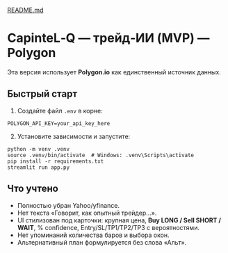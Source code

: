 [README.md](https://github.com/user-attachments/files/22102641/README.md)
# CapinteL‑Q — трейд‑ИИ (MVP) — Polygon

Эта версия использует **Polygon.io** как единственный источник данных.

## Быстрый старт
1. Создайте файл `.env` в корне:
```
POLYGON_API_KEY=your_api_key_here
```
2. Установите зависимости и запустите:
```
python -m venv .venv
source .venv/bin/activate  # Windows: .venv\Scripts\activate
pip install -r requirements.txt
streamlit run app.py
```

## Что учтено
- Полностью убран Yahoo/yfinance.
- Нет текста «Говорит, как опытный трейдер…».
- UI стилизован под карточки: крупная цена, **Buy LONG / Sell SHORT / WAIT**, % confidence, Entry/SL/TP1/TP2/TP3 с вероятностями.
- Нет упоминаний количества баров и выбора окон.
- Альтернативный план формулируется без слова «Альт».
